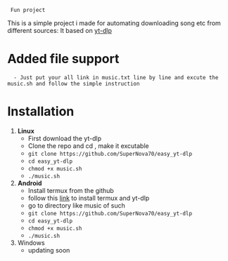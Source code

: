 	 Fun project
This is a simple project i made for automating downloading song etc from different sources:
  It based on [yt-dlp](https://github.com/yt-dlp/yt-dlp)

# Added file support
      - Just put your all link in music.txt line by line and excute the music.sh and follow the simple instruction
# Installation
  1. **Linux**
        - First download the yt-dlp 
		- Clone the repo and cd , make it excutable  
        - `git clone https://github.com/SuperNova70/easy_yt-dlp`
        - `cd easy_yt-dlp`
        - `chmod +x music.sh`
        - `./music.sh`
  2. **Android**
        - Install termux from the github 
        - follow this [link](https://gist.github.com/cyrillkuettel/d63785cf5f4c00106ae215188c377515)  to install termux and yt-dlp
        - go to directory like music of such
        - `git clone https://github.com/SuperNova70/easy_yt-dlp`
        - `cd easy_yt-dlp`
        - `chmod +x music.sh`
        - `./music.sh`
  3. Windows 
        - updating soon    